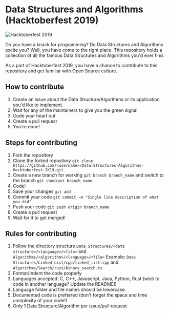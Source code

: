 # Data Structures and Algorithms (Hacktoberfest 2019)

![Hacktoberfest 2019](https://hacktoberfest.digitalocean.com/assets/HF19_social-744d976f227e4aff6866443abcede8c651b309ec9c7c9f7410f5944f8e1299b9.png)

Do you have a knack for programming? Do Data Structures and Algorithms excite you? Well, you have come to the right place. This repository holds a collection of all the famous Data Structures and Algorithms you'd ever find.

As a part of Hacktoberfest 2019, you have a chance to contribute to this repository and get familiar with Open Source culture.

## How to contribute
1. Create an issue about the Data Structure/Algorithms or its application you'd like to implement.
2. Wait for any of the maintainers to give you the green signal
3. Code your heart out
4. Create a pull request
5. You're done!

## Steps for contributing
1. Fork the repository
2. Clone the forked repository ```git clone https://github.com/<username>/Data-Structures-Algorithms-Hacktoberfest-2K19.git```
3. Create a new branch for working ```git branch branch_name``` and switch to the branch ```git checkout branch_name```
4. Code!
5. Save your changes ```git add .```
6. Commit your code ```git commit -m "Single line description of what you did"```
7. Push your code ```git push origin branch_name```
8. Create a pull request
9. Wait for it to get merged!

## Rules for contributing
1. Follow the directory structure 
```Data Structures/<data structure>/<language>/<file>``` and ```Algorithms/<algorithm>/<language>/<file>```
Example: ```Data Structures/Linked List/cpp/linked_list.cpp``` and ```Algorithms/Search/rust/binary_search.rs```
2. Format/Indent the code properly
3. Languages accepted: C, C++, Javascript, Java, Python, Rust (wish to code in another language? Update the README!)
4. Language folder and file names should be lowercase.
5. Documented code is preferred (don't forget the space and time complexity of your code!)
6. Only 1 Data Structure/Algorithm per issue/pull request
